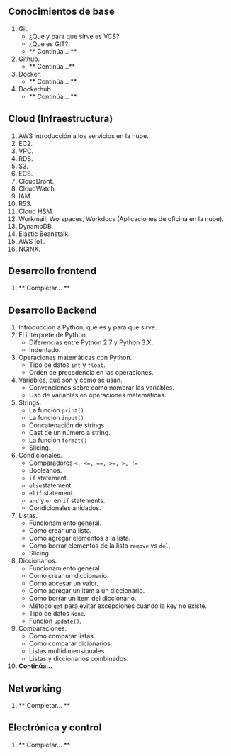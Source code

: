 Conocimientos de base
---
1. Git.
	* ¿Qué y para que sirve es VCS? 
	* ¿Qué es GIT?
	* ** Continúa... **
2. Github.
	* ** Continúa...**
3. Docker.
	* ** Continúa... **
4. Dockerhub.
	* ** Continúa... **

Cloud (Infraestructura)
---
1. AWS introducción a los servicios en la nube.
2. EC2.
3. VPC.
4. RDS.
5. S3.
6. ECS.
7. CloudDront.
8. CloudWatch.
9. IAM.
10. R53.
11. Cloud HSM.
12. Workmail, Worspaces, Workdocs (Aplicaciones de oficina en la nube).
13. DynamoDB.
14. Elastic Beanstalk.
15. AWS IoT.
16. NGINX.

Desarrollo frontend
---
1. ** Completar... **

Desarrollo Backend
---

1. Introducción a Python, qué es y para que sirve.
2. El intérprete de Python.
	* Diferencias entre Python 2.7 y Python 3.X.
	* Indentado.
3. Operaciones matemáticas con Python.
	* Tipo de datos `int` y `float`.
	* Orden de precedencia en las operaciones.
4. Variables, qué son y como se usan.
	* Convenciones sobre como nombrar las variables.
	* Uso de variables en operaciones matemáticas.
5. Strings.
	* La función `print()`
	* La función `input()`
	* Concatenación de strings
	* Cast de un número a string.
	* La función `format()`
	* Slicing.
6. Condicionales.
	* Comparadores `<, <=, ==, >=, >, !=`
	* Booleanos.
	* `if` statement.
	* `else`statement.
	* `elif` statement.
	* `and` y `or` en `if` statements.
	* Condicionales anidados.
7. Listas.
	* Funcionamiento general.
	* Como crear una lista.
	* Como agregar elementos a la lista.
	* Como borrar elementos de la lista `remove` vs `del`.
	* Slicing.
8. Diccionarios.
	* Funcionamiento general.
	* Como crear un diccionario.
	* Como accesar un valor.
	* Como agregar un item a un diccionario.
	* Como borrar un item del diccionario.
	* Método `get` para evitar excepciones cuando la key no existe.
	* Tipo de datos `None`.
	* Función `update()`.
9. Comparaciones.
	* Como comparar listas.
	* Como comparar dicionarios.
	* Listas multidimensionales.
	* Listas y diccionarios combinados.
10. **Continúa...**


Networking
---
1. ** Completar... **

Electrónica y control
---
1. ** Completar... **

